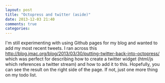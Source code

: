 ```yaml
---
layout: post
title: "Octopress and twitter (aside)"
date: 2013-12-03 21:40
comments: true
categories: 
---
```

I'm still experimenting with using Github pages for my blog and wanted to add my most recent tweets.  I ran across this http://blog.jmac.org/blog/2013/03/30/putting-twitter-back-into-octopress/ which was perfect for describing how to create a twitter widget (html/js which references a twitter stream) and how to add it to this.  Hopefully, you can see the result on the right side of the page.  If not, just one more thing on my todo list.
